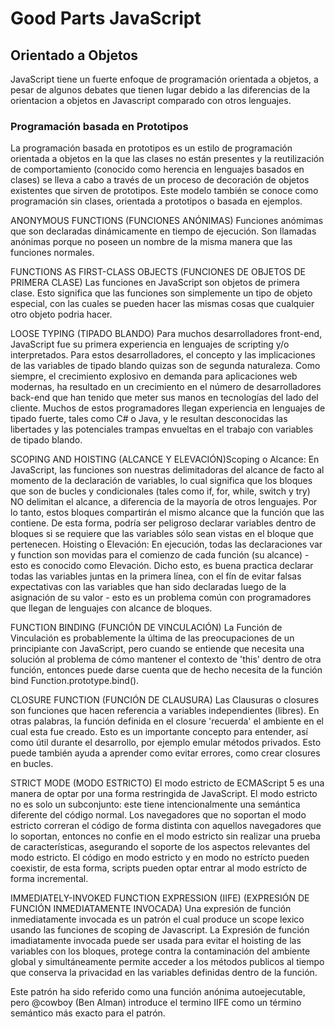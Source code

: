 # Good Parts JavaScript

## Orientado a Objetos

JavaScript tiene un fuerte enfoque de programación orientada a objetos, a pesar de algunos debates que tienen lugar debido a las diferencias de la orientacion a objetos en Javascript comparado con otros lenguajes.

### Programación basada ​​en Prototipos

La programación basada ​​en prototipos es un estilo de programación orientada a objetos en la que las clases no están presentes y la reutilización de comportamiento (conocido como herencia en lenguajes basados ​​en clases) se lleva a cabo a través de un proceso de decoración de objetos existentes que sirven de prototipos. Este modelo también se conoce como programación sin clases, orientada a prototipos o basada en ejemplos.





ANONYMOUS FUNCTIONS (FUNCIONES ANÓNIMAS) Funciones anómimas que son declaradas dinámicamente en tiempo de ejecución. Son llamadas anónimas porque no poseen un nombre de la misma manera que las funciones normales.

FUNCTIONS AS FIRST-CLASS OBJECTS (FUNCIONES DE OBJETOS DE PRIMERA CLASE) Las funciones en JavaScript son objetos de primera clase. Esto significa que las funciones son simplemente un tipo de objeto especial, con las cuales se pueden hacer las mismas cosas que cualquier otro objeto podria hacer.

LOOSE TYPING (TIPADO BLANDO) Para muchos desarrolladores front-end, JavaScript fue su primera experiencia en lenguajes de scripting y/o interpretados. Para estos desarrolladores, el concepto y las implicaciones de las variables de tipado blando quizas son de segunda naturaleza. Como siempre, el crecimiento explosivo en demanda para aplicaciones web modernas, ha resultado en un crecimiento en el número de desarrolladores back-end que han tenido que meter sus manos en tecnologías del lado del cliente. Muchos de estos programadores llegan experiencia en lenguajes de tipado fuerte, tales como C# o Java, y le resultan desconocidas las libertades y las potenciales trampas envueltas en el trabajo con variables de tipado blando.

SCOPING AND HOISTING (ALCANCE Y ELEVACIÓN)Scoping o Alcance: En JavaScript, las funciones son nuestras delimitadoras del alcance de facto al momento de la declaración de variables, lo cual significa que los bloques que son de bucles y condicionales (tales como if, for, while, switch y try) NO delimitan el alcance, a diferencia de la mayoría de otros lenguajes. Por lo tanto, estos bloques compartirán el mismo alcance que la función que las contiene. De esta forma, podría ser peligroso declarar variables dentro de bloques si se requiere que las variables sólo sean vistas en el bloque que pertenecen. Hoisting o Elevación: En ejecución, todas las declaraciones var y function son movidas para el comienzo de cada función (su alcance) - esto es conocido como Elevación. Dicho esto, es buena practica declarar todas las variables juntas en la primera línea, con el fín de evitar falsas expectativas con las variables que han sido declaradas luego de la asignación de su valor - esto es un problema común con programadores que llegan de lenguajes con alcance de bloques.


FUNCTION BINDING (FUNCIÓN DE VINCULACIÓN) La Función de Vinculación es probablemente la última de las preocupaciones de un principiante con JavaScript, pero cuando se entiende que necesita una solución al problema de cómo mantener el contexto de 'this' dentro de otra función, entonces puede darse cuenta que de hecho necesita de la función bind Function.prototype.bind().


CLOSURE FUNCTION (FUNCIÓN DE CLAUSURA) Las Clausuras o closures son funciones que hacen referencia a variables independientes (libres). En otras palabras, la función definida en el closure 'recuerda' el ambiente en el cual esta fue creado. Esto es un importante concepto para entender, así como útil durante el desarrollo, por ejemplo emular métodos privados. Esto puede también ayuda a aprender como evitar errores, como crear closures en bucles.

STRICT MODE (MODO ESTRICTO) El modo estricto de ECMAScript 5 es una manera de optar por una forma restringida de JavaScript. El modo estricto no es solo un subconjunto: este tiene intencionalmente una semántica diferente del código normal. Los navegadores que no soportan el modo estricto correran el código de forma distinta con aquellos navegadores que lo soportan, entonces no confie en el modo estricto sin realizar una prueba de características, asegurando el soporte de los aspectos relevantes del modo estricto. El código en modo estricto y en modo no estrícto pueden coexistir, de esta forma, scripts pueden optar entrar al modo estrícto de forma incremental.


IMMEDIATELY-INVOKED FUNCTION EXPRESSION (IIFE) (EXPRESIÓN DE FUNCIÓN INMEDIATAMENTE INVOCADA) Una expresión de función inmediatamente invocada es un patrón el cual produce un scope lexico usando las funciones de scoping de Javascript. La Expresión de función imadiatamente invocada puede ser usada para evitar el hoisting de las variables con los bloques, protege contra la contaminación del ambiente global y simultáneamente permite acceder a los métodos publicos al tiempo que conserva la privacidad en las variables definidas dentro de la función.

Este patrón ha sido referido como una función anónima autoejecutable, pero @cowboy (Ben Alman) introduce el termino IIFE como un término semántico más exacto para el patrón.
